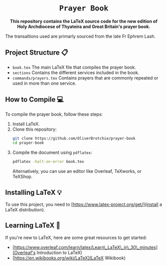 <div align="center">

  <h1><code>Prayer Book</code></h1>

<strong>
This repository contains the LaTeX source code for the new edition of Holy Archdiocese of Thyateira and Great Britain's prayer book.</strong>

</div>

 The transaltions used are primarly sourced from the late Fr Ephrem Lash.

## Project Structure 📋

- `book.tex` The main LaTeX file that compiles the prayer book.
- `sections` Contains the different services included in the book.
- `commands/prayers.tex` Contains prayers that are commonly repeated or used in more than one service.

## How to Compile 💻

To compile the prayer book, follow these steps:

1. Install LaTeX.
2. Clone this repository:
   ```sh
   git clone https://github.com/OliverBrotchie/prayer-book
   cd prayer-book
   ```
3. Compile the document using `pdflatex`:
   ```sh
   pdflatex -halt-on-error book.tex
   ```
   Alternatively, you can use an editor like Overleaf, TeXworks, or TeXShop.

## Installing LaTeX 💡

To use this project, you need to [https://www.latex-project.org/get/](install a LaTeX distribution).

## Learning LaTeX 📖

If you're new to LaTeX, here are some great resources to get started:

- [https://www.overleaf.com/learn/latex/Learn\_LaTeX\_in\_30\_minutes](Overleaf's Introduction to LaTeX)
- [https://en.wikibooks.org/wiki/LaTeX](LaTeX Wikibook)